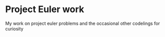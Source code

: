 # Project Euler work
My work on project euler problems and the occasional other codelings for curiosity 